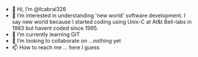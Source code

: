 - 👋 Hi, I’m @fcabral326
- 👀 I’m interested in understanding 'new world' software development. I say new world because I started coding using Unix-C at At&t Bell-labs in 1983 but havent coded since 1995.
- 🌱 I’m currently learning GIT
- 💞️ I’m looking to collaborate on ...nothing yet
- 📫 How to reach me ... here I guess

<!---
fcabral326/fcabral326 is a ✨ special ✨ repository because its `README.md` (this file) appears on your GitHub profile.
You can click the Preview link to take a look at your changes.
--->

